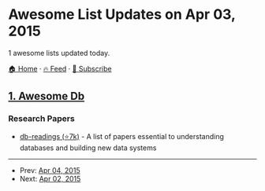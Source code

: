 # Awesome List Updates on Apr 03, 2015

1 awesome lists updated today.

[🏠 Home](/README.md) · [🔥 Feed](https://test.trackawesomelist.com/feed.xml) · [📮 Subscribe](https://trackawesomelist.us17.list-manage.com/subscribe?u=d2f0117aa829c83a63ec63c2f&id=36a103854c)



## [1. Awesome Db](/content/numetriclabz/awesome-db/README.md)

### Research Papers

*   [db-readings (⭐7k)](https://github.com/rxin/db-readings) - A list of papers essential to understanding databases and building new data systems

---

- Prev: [Apr 04, 2015](/content/2015/04/04/README.md)
- Next: [Apr 02, 2015](/content/2015/04/02/README.md)